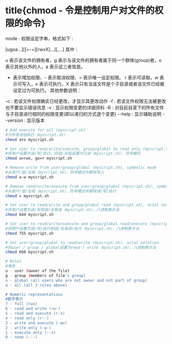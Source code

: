 # title{chmod - 令是控制用户对文件的权限的命令}

mode : 权限设定字串，格式如下 :

[ugoa...][[+-=][rwxX]...][,...]
其中：

u 表示该文件的拥有者，g 表示与该文件的拥有者属于同一个群体(group)者，o 表示其他以外的人，a 表示这三者皆是。
+ 表示增加权限、- 表示取消权限、= 表示唯一设定权限。
r 表示可读取，w 表示可写入，x 表示可执行，X 表示只有当该文件是个子目录或者该文件已经被设定过为可执行。
其他参数说明：

-c : 若该文件权限确实已经更改，才显示其更改动作
-f : 若该文件权限无法被更改也不要显示错误讯息
-v : 显示权限变更的详细资料
-R : 对目前目录下的所有文件与子目录进行相同的权限变更(即以递归的方式逐个变更)
--help : 显示辅助说明
--version : 显示版本

```bash
# Add execute for all (myscript.sh)
#为所有添加执行（myscript.sh）
chmod a+x myscript.sh

# Set user to read/write/execute, group/global to read only (myscript.sh), symbolic mode
#将用户设置为读/写/执行，将组/全局设置为只读（myscript.sh），符号模式
chmod u=rwx, go=r myscript.sh 

# Remove write from user/group/global (myscript.sh), symbolic mode
#从用户/组/全局（myscript.sh），符号模式中删除写入
chmod a-w myscript.sh

# Remove read/write/execute from user/group/global (myscript.sh), symbolic mode
#从用户/组/全局（myscript.sh），符号模式中删除读/写/执行
chmod = myscript.sh

# Set user to read/write and group/global read (myscript.sh), octal notation
#将用户设置为读/写和组/全局读（myscript.sh），八进制表示法
chmod 644 myscript.sh

# Set user to read/write/execute and group/global read/execute (myscript.sh), octal notation
#将用户设置为读/写/执行和组/全局读/执行（myscript.sh），八进制表示法
chmod 755 myscript.sh

# Set user/group/global to read/write (myscript.sh), octal notation
#将user / group / global设置为read / write（myscript.sh），八进制表示法
chmod 666 myscript.sh

# Roles
#角色
u - user (owner of the file)
g - group (members of file's group)
o - global (all users who are not owner and not part of group)
a - all (all 3 roles above)

# Numeric representations
#数字表示
7 - full (rwx)
6 - read and write (rw-)
5 - read and execute (r-x)
4 - read only (r--)
3 - write and execute (-wx)
2 - write only (-w-)
1 - execute only (--x)
0 - none (---)
```